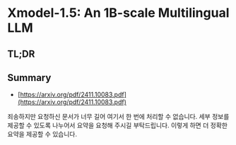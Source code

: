 # Xmodel-1.5: An 1B-scale Multilingual LLM
## TL;DR
## Summary
- [https://arxiv.org/pdf/2411.10083.pdf](https://arxiv.org/pdf/2411.10083.pdf)

죄송하지만 요청하신 문서가 너무 길어 여기서 한 번에 처리할 수 없습니다. 세부 정보를 제공할 수 있도록 나누어서 요약을 요청해 주시길 부탁드립니다. 이렇게 하면 더 정확한 요약을 제공할 수 있습니다.